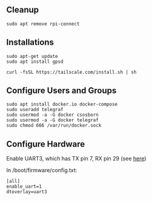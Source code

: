 
## Cleanup

```
sudo apt remove rpi-connect
```

## Installations

``` 
sudo apt-get update
sudo apt install gpsd

curl -fsSL https://tailscale.com/install.sh | sh

```



## Configure Users and Groups

```
sudo apt install docker.io docker-compose
sudo useradd telegraf
sudo usermod -a -G docker csosborn
sudo usermod -a -G docker telegraf
sudo chmod 666 /var/run/docker.sock
```

## Configure Hardware

Enable UART3, which has TX pin 7, RX pin 29 (see [here](https://raspberrypi.stackexchange.com/questions/45570/how-do-i-make-serial-work-on-the-raspberry-pi3-pizerow-pi4-or-later-models/107780#107780))

In /boot/firmware/config.txt:
```
[all]
enable_uart=1
dtoverlay=uart3
```